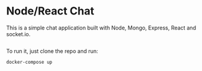 # Node/React Chat

This is a simple chat application built with Node, Mongo, Express, React and socket.io.

![]()

To run it, just clone the repo and run:

	docker-compose up

<!-- 
# Pull from dockerhub and run

# Build and run
docker build -t chat:v0.1 .
docker run -d -p 3000:3000 chat:v0.1

# Run the code
git clone
npm install
cd backend
npm start
-->
